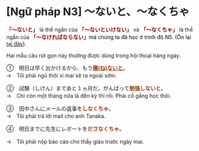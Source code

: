 # [Ngữ pháp N3] ～ないと、～なくちゃ
<div class="entry-content">
<p><strong><span style="color: #800000;">「～ないと」</span></strong> là thể ngắn của <strong><span style="color: #800000;">「～ないといけない」</span></strong> và <span style="color: #800000;"><strong>「～なくちゃ」</strong></span> là thể ngắn của <span style="color: #800000;"><strong>「～なければならない」</strong><span style="color: #000000;">mà chúng ta đã học ở trình độ N5. (Ôn lại <a href="https://bikae.net/ngu-phap/%ef%bd%9e%e3%81%aa%e3%81%91%e3%82%8c%e3%81%b0%e3%81%aa%e3%82%89%e3%81%aa%e3%81%84-%ef%bd%9e%e3%81%aa%e3%81%8f%e3%81%a6%e3%81%af%e3%81%aa%e3%82%89%e3%81%aa%e3%81%84-phai-lam-gi-do/" target="_blank">tại đây</a>)</span></span><span style="color: #000000;">. </span></p>
<p>Hai mẫu câu rút gọn này thường được dùng trong hội thoại hàng ngày.</p>
<p>①　明日は早く出かけるから、もう<span style="text-decoration: underline; color: #993300;"><strong>寝(ね)ないと</strong></span>。<br/>
→　Tôi phải ngủ thôi vì mai sẽ ra ngoài sớm.</p>
<p>②　試験（しけん）まであと１ヵ月だ。がんばって<span style="color: #993300;"><strong>勉強しないと</strong></span>。<br/>
→　Chỉ còn một tháng nữa là đến kỳ thì rồi. Phải cố gắng học thôi.</p>
<p>③　田中さんにメールの返事を<strong><span style="color: #993300;">しなくちゃ</span></strong>。<br/>
→　Tôi phải trả lời mail cho anh Tanaka.</p>
<p>④　明日までに先生にレポートを<span style="color: #993300;"><strong>ださなくちゃ</strong></span>。</p>
<p>→　Tôi phải nộp báo cáo cho thầy giáo trước ngày mai.</p>

</div>